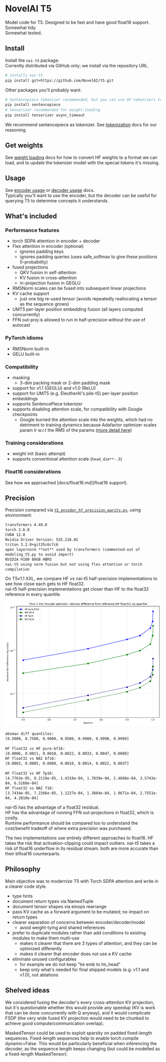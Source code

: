 # NovelAI T5

Model code for T5. Designed to be fast and have good float16 support.  
Somewhat tidy.  
Somewhat tested.

## Install

Install the `nai-t5` package.  
Currently distributed via GitHub only; we install via the repository URL.

```bash
# installs nai-t5
pip install git+https://github.com/NovelAI/t5.git
```

Other packages you'll probably want:

```bash
# Sentencepiece tokenizer recommended, but you can use HF tokenizers too
pip install sentencepiece
# tensorizer recommended for weight-loading
pip install tensorizer async_timeout
```

We recommend sentencepiece as tokenizer. See [tokenization](docs/tokenizers.md) docs for our reasoning.

## Get weights

See [weight loading](docs/get-weights.md) docs for how to convert HF weights to a format we can load, and to update the tokenizer model with the special tokens it's missing.

## Usage

See [encoder usage](docs/usage-encoder.md) or [decoder usage](docs/usage-decoder.md) docs.  
Typically you'll want to use the encoder, but the decoder can be useful for querying T5 to determine concepts it understands.

## What's included

### Performance features

- torch SDPA attention in encoder + decoder
- Flex attention in encoder (optional)
  - ignores padding keys
  - ignores padding queries (uses safe_softmax to give these positions 0-probability)
- fused projections
  - QKV fusion in self-attention
  - KV fusion in cross-attention
  - in-projection fusion in GEGLU
- RMSNorm scales can be fused into subsequent linear projections
- KV cache support
  - just one big re-used tensor (avoids repeatedly reallocating a tensor as the sequence grows)
- UMT5 per-layer position embedding fusion (all layers computed concurrently)
- FFN out-proj is allowed to run in half-precision without the use of autocast

### PyTorch idioms

- RMSNorm built-in
- GELU built-in

### Compatibility

- masking
  - 3-dim packing mask or 2-dim padding mask
- support for v1.1 (GEGLU) and v1.0 (ReLU)
- support for UMT5 (e.g. EleutherAI's pile-t5) per-layer position embeddings
- supports SentencePiece tokenizer
- supports disabling attention scale, for compatibility with Google checkpoints
  - Google burned the attention scale into the weights, which had no detriment to training dynamics because Adafactor optimizer scales param lr w.r.t the RMS of the params ([more detail here](https://x.com/Birchlabs/status/1821188959201845745))

### Training considerations

- weight init (basic attempt)
- supports conventional attention scale (`head_dim**-.5`)

### Float16 considerations

See how we approached [docs/float16.md](float16 support).

## Precision

Precision compared via [`t5_encoder_hf_precision_parity.py`](scripts/t5_encoder_hf_precision_parity.py), using environment:

```
transformers 4.49.0
torch 2.6.0
CUDA 12.8
Nvidia Driver Version: 535.216.01
triton 3.2.0+git35c6c7c6
apex layernorm **not** used by transformers (commented-out of modeling_t5.py to avoid import)
NVIDIA H100 80GB HBM3
nai-t5 using norm fusion but not using flex attention or torch compilation
```

On T5v1.1 XXL, we compare HF vs nai-t5 half-precision implementations to see how close each gets to HF float32.  
nai-t5 half-precision implementations get closer than HF to the float32 reference in every quantile.

![Encoder precision](docs/encoder-precision.png)

```
absmax diff quantiles:
[0.5000, 0.7500, 0.9000, 0.9500, 0.9900, 0.9990, 0.9999]

HF float32 vs HF pure-bf16:
[0.0006, 0.0011, 0.0018, 0.0022, 0.0033, 0.0047, 0.0080]
HF float32 vs NAI bf16:
[0.0003, 0.0005, 0.0008, 0.0010, 0.0014, 0.0022, 0.0037]

HF float32 vs HF fp16:
[4.7763e-05, 9.2119e-05, 1.4318e-04, 1.7839e-04, 2.4898e-04, 3.5743e-04, 6.5168e-04]
HF float32 vs NAI f16:
[3.7434e-05, 7.2266e-05, 1.1227e-04, 1.3884e-04, 1.9671e-04, 2.7551e-04, 4.2810e-04]
```

<!--
if apex is allowed to be imported, which changes HF's layernorm:

HF float32 vs HF bf16:
[0.0006, 0.0012, 0.0018, 0.0023, 0.0033, 0.0051, 0.0094]
HF float32 vs NAI bf16:
[0.0003, 0.0005, 0.0008, 0.0010, 0.0014, 0.0022, 0.0037]

couldn't measure fp16 because apex seems to only work in mixed-precision.
apex layernorm didn't like receiving float32 input with float16 weight.
-->

nai-t5 has the advantage of a float32 residual.  
HF has the advantage of running FFN out-projections in float32, which is costly.  
Runtime performance should be compared too to understand the cost/benefit tradeoff of where extra precision was purchased.

The two implementations use entirely different approaches to float16. HF takes the risk that activation-clipping could impact outliers. nai-t5 takes a risk of float16 underflow in its residual stream. both are more accurate than their bfloat16 counterparts.

## Philosophy

Main objective was to modernize T5 with Torch SDPA attention and write in a clearer code style.

- type hints
- document return types via NamedTuple
- document tensor shapes via einops rearrange
- pass KV cache as a forward argument to be mutated; no impact on return types
- clearer separation of concerns between encoder/decoder/model
  - avoid weight-tying and shared references
- prefer to duplicate modules rather than add conditions to existing modules to make them multi-use
  - makes it clearer that there are 3 types of attention, and they can be optimized differently
  - makes it clearer that encoder does not use a KV cache
- eliminate unused configurables
  - for example we do not keep "tie emb to lm_head"
  - keep only what's needed for final shipped models (e.g. v1.1 and v1.0), not ablations

## Shelved ideas

We considered fusing the decoder's every cross-attention KV projection, but it's questionable whether this would provide any speedup (KV is work that can be done concurrently with Q anyway), and it would complicate FSDP (the very wide fused KV projection would need to be chunked to achieve good compute/communication overlap).

MaskedTensor could be used to exploit sparsity on padded fixed-length sequences. Fixed-length sequences help to enable torch.compile dynamic=False. This would be particularly beneficial when inferencing the decoder, as the sequence length keeps changing (but could be modelled as a fixed-length MaskedTensor).